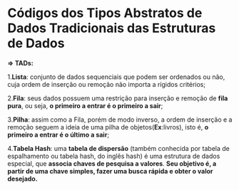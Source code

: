 # Códigos dos Tipos Abstratos de Dados Tradicionais das Estruturas de Dados

**=> TADs:**

  1.**Lista**: conjunto de dados sequenciais que podem ser ordenados ou não, cuja ordem de inserção ou remoção não importa a rígidos critérios;
  
  2.**Fila**: seus dados possuem uma restrição para inserção e remoção de **fila pura**, ou seja, **o primeiro a entrar é o primeiro a sair**;
  
  3.**Pilha**: assim como a Fila, porém de modo inverso, a ordem de inserção e a remoção seguem a ideia de uma pilha de objetos(**Ex**:livros), isto é, 
      **o primeiro a entrar é o último a sair**;
      
  4.**Tabela Hash**: uma **tabela de dispersão** (também conhecida por tabela de espalhamento ou tabela hash, do inglês hash) é uma estrutura de dados especial, que **associa chaves de pesquisa a valores**. **Seu objetivo é, a partir de uma chave simples, fazer uma busca rápida e obter o valor desejado.**
